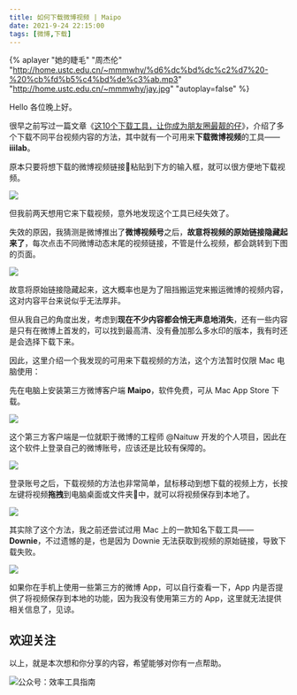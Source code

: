```yaml
---
title: 如何下载微博视频 | Maipo                           
date: 2021-9-24 22:15:00               
tags: [微博,下载]                                             
--- 
```

{% aplayer "她的睫毛" "周杰伦" "http://home.ustc.edu.cn/~mmmwhy/%d6%dc%bd%dc%c2%d7%20-%20%cb%fd%b5%c4%bd%de%c3%ab.mp3"  "http://home.ustc.edu.cn/~mmmwhy/jay.jpg" "autoplay=false" %}    

Hello 各位晚上好。  

很早之前写过一篇文章《[这10个下载工具，让你成为朋友圈最靓的仔](https://mp.weixin.qq.com/s?__biz=MzAxMjY0NTY5OA==&mid=2649880387&idx=1&sn=267ce5c9473d02f57c32b520a2f10a9e&chksm=83abf36eb4dc7a7840ea03c9a389279f8527deb52df4c63862b839bef4564ca63637f6e27e9a&token=2120180942&lang=zh_CN#rd)》，介绍了多个下载不同平台视频内容的方法，其中就有一个可用来**下载微博视频**的工具——**iiilab**。  

原本只要将想下载的微博视频链接🔗粘贴到下方的输入框，就可以很方便地下载视频。   

![](https://article-picbed-1302715071.cos.ap-guangzhou.myqcloud.com/2021/09/24/16324900690259.jpg)

但我前两天想用它来下载视频，意外地发现这个工具已经失效了。  

失效的原因，我猜测是微博推出了**微博视频号**之后，**故意将视频的原始链接隐藏起来了**，每次点击不同微博动态末尾的视频链接，不管是什么视频，都会跳转到下图的页面。   

![](https://article-picbed-1302715071.cos.ap-guangzhou.myqcloud.com/2021/09/24/16324903668917.jpg)

故意将原始链接隐藏起来，这大概率也是为了阻挡搬运党来搬运微博的视频内容，这对内容平台来说似乎无法厚非。  

但从我自己的角度出发，考虑到**现在不少内容都会悄无声息地消失**，还有一些内容是只有在微博上首发的，可以找到最高清、没有叠加那么多水印的版本，我有时还是会选择下载下来。  

因此，这里介绍一个我发现的可用来下载视频的方法，这个方法暂时仅限 Mac 电脑使用：   

先在电脑上安装第三方微博客户端 **Maipo**，软件免费，可从 Mac App Store 下载。

![](https://article-picbed-1302715071.cos.ap-guangzhou.myqcloud.com/2021/09/24/16324910659160.jpg)

这个第三方客户端是一位就职于微博的工程师 @Naituw 开发的个人项目，因此在这个软件上登录自己的微博账号，应该还是比较有保障的。  

![](https://article-picbed-1302715071.cos.ap-guangzhou.myqcloud.com/2021/09/24/16324913564084.jpg)

登录账号之后，下载视频的方法也非常简单，鼠标移动到想下载的视频上方，长按左键将视频**拖拽**到电脑桌面或文件夹📂中，就可以将视频保存到本地了。   

![](https://article-picbed-1302715071.cos.ap-guangzhou.myqcloud.com/2021/09/24/16324911986304.jpg)

其实除了这个方法，我之前还尝试过用 Mac 上的一款知名下载工具——**Downie**，不过遗憾的是，也是因为 Downie 无法获取到视频的原始链接，导致下载失败。  

![](https://article-picbed-1302715071.cos.ap-guangzhou.myqcloud.com/2021/09/24/16324916993778.jpg)

如果你在手机上使用一些第三方的微博 App，可以自行查看一下，App 内是否提供了将视频保存到本地的功能，因为我没有使用第三方的 App，这里就无法提供相关信息了，见谅。   

## 欢迎关注     

以上，就是本次想和你分享的内容，希望能够对你有一点帮助。     

![公众号：效率工具指南](https://article-picbed-1302715071.cos.ap-guangzhou.myqcloud.com/2021/05/28/gong-zhong-hao-wei-bu-er-wei-ma-dailogo.png)      






